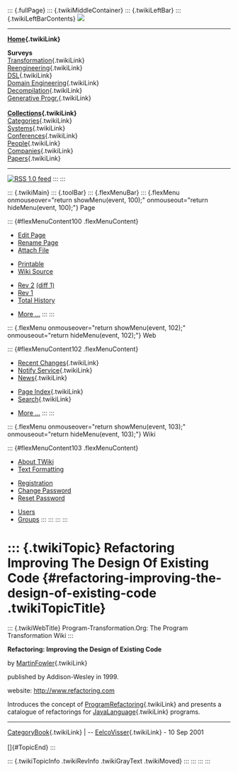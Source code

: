 ::: {.fullPage}
::: {.twikiMiddleContainer}
::: {.twikiLeftBar}
::: {.twikiLeftBarContents}
![](../pub/transformation.gif)

------------------------------------------------------------------------

**[Home](WebHome){.twikiLink}**

**Surveys**\
[Transformation](ProgramTransformation){.twikiLink}\
[Reengineering](ReengineeringWiki){.twikiLink}\
[DSL](DomainSpecificLanguages){.twikiLink}\
[Domain Engineering](DomainEngineering){.twikiLink}\
[Decompilation](DeCompilation){.twikiLink}\
[Generative Progr.](GenerativeProgrammingWiki){.twikiLink}\
\
**[Collections](CategoryCollection){.twikiLink}**\
[Categories](CategoryCategory){.twikiLink}\
[Systems](TransformationSystems){.twikiLink}\
[Conferences](TransformationConferences){.twikiLink}\
[People](TransformationPeople){.twikiLink}\
[Companies](TransformationCompanies){.twikiLink}\
[Papers](CategoryPaper){.twikiLink}

------------------------------------------------------------------------

[![](../pub/rss.gif "RSS 1.0 feed")](WebRss@skin=rss)
:::
:::

::: {.twikiMain}
::: {.toolBar}
::: {.flexMenuBar}
::: {.flexMenu onmouseover="return showMenu(event, 100);" onmouseout="return hideMenu(event, 100);"}
Page

::: {#flexMenuContent100 .flexMenuContent}
-   [Edit
    Page](http://www.program-transformation.org/edit/Transform/RefactoringImprovingTheDesignOfExistingCode?t=1536826545)
-   [Rename
    Page](http://www.program-transformation.org/rename/Transform/RefactoringImprovingTheDesignOfExistingCode)
-   [Attach
    File](http://www.program-transformation.org/attach/Transform/RefactoringImprovingTheDesignOfExistingCode)

<!-- -->

-   [Printable](http://www.program-transformation.org/view/Transform/RefactoringImprovingTheDesignOfExistingCode?skin=print.pattern)
-   [Wiki
    Source](http://www.program-transformation.org/view/Transform/RefactoringImprovingTheDesignOfExistingCode?skin=text&raw=on&contenttype=text/plain)

<!-- -->

-   [Rev
    2](http://www.program-transformation.org/view/Transform/RefactoringImprovingTheDesignOfExistingCode?rev=1.2)
    [(diff 1)](http://www.program-transformation.org/rdiff/Transform/RefactoringImprovingTheDesignOfExistingCode?rev1=1.2&rev2=1.1)
-   [Rev
    1](http://www.program-transformation.org/view/Transform/RefactoringImprovingTheDesignOfExistingCode?rev=1.1)
-   [Total
    History](http://www.program-transformation.org/rdiff/Transform/RefactoringImprovingTheDesignOfExistingCode)

<!-- -->

-   [More
    \...](http://www.program-transformation.org/oops/Transform/RefactoringImprovingTheDesignOfExistingCode?template=oopsmore&param1=1.2&param2=1.2)
:::
:::

::: {.flexMenu onmouseover="return showMenu(event, 102);" onmouseout="return hideMenu(event, 102);"}
Web

::: {#flexMenuContent102 .flexMenuContent}
-   [Recent Changes](WebChanges){.twikiLink}
-   [Notify Service](WebNotify){.twikiLink}
-   [News](WebNews){.twikiLink}

<!-- -->

-   [Page Index](WebIndex){.twikiLink}
-   [Search](WebSearch){.twikiLink}

<!-- -->

-   [More
    \...](http://www.program-transformation.org/oops/Transform/RefactoringImprovingTheDesignOfExistingCode?template=oopsmore&param1=1.2&param2=1.2)
:::
:::

::: {.flexMenu onmouseover="return showMenu(event, 103);" onmouseout="return hideMenu(event, 103);"}
Wiki

::: {#flexMenuContent103 .flexMenuContent}
-   [About
    TWiki](http://www.program-transformation.org/view/TWiki/WebHome)
-   [Text
    Formatting](http://www.program-transformation.org/view/TWiki/TextFormattingRules)

<!-- -->

-   [Registration](http://www.program-transformation.org/view/TWiki/TWikiRegistration)
-   [Change
    Password](http://www.program-transformation.org/view/TWiki/ChangePassword)
-   [Reset
    Password](http://www.program-transformation.org/view/TWiki/ResetPassword)

<!-- -->

-   [Users](http://www.program-transformation.org/view/Main/TWikiUsers)
-   [Groups](http://www.program-transformation.org/view/Main/TWikiGroups)
:::
:::
:::
:::

::: {.twikiTopic}
Refactoring Improving The Design Of Existing Code {#refactoring-improving-the-design-of-existing-code .twikiTopicTitle}
=================================================

::: {.twikiWebTitle}
Program-Transformation.Org: The Program Transformation Wiki
:::

**Refactoring: Improving the Design of Existing Code**

by [MartinFowler](MartinFowler){.twikiLink}

published by Addison-Wesley in 1999.

website: <http://www.refactoring.com>

Introduces the concept of
[ProgramRefactoring](ProgramRefactoring){.twikiLink} and presents a
catalogue of refactorings for [JavaLanguage](JavaLanguage){.twikiLink}
programs.

------------------------------------------------------------------------

[CategoryBook](CategoryBook){.twikiLink} \| \--
[EelcoVisser](../Main/EelcoVisser){.twikiLink} - 10 Sep 2001\
\
[]{#TopicEnd}
:::

::: {.twikiTopicInfo .twikiRevInfo .twikiGrayText .twikiMoved}
:::
:::
:::
:::
